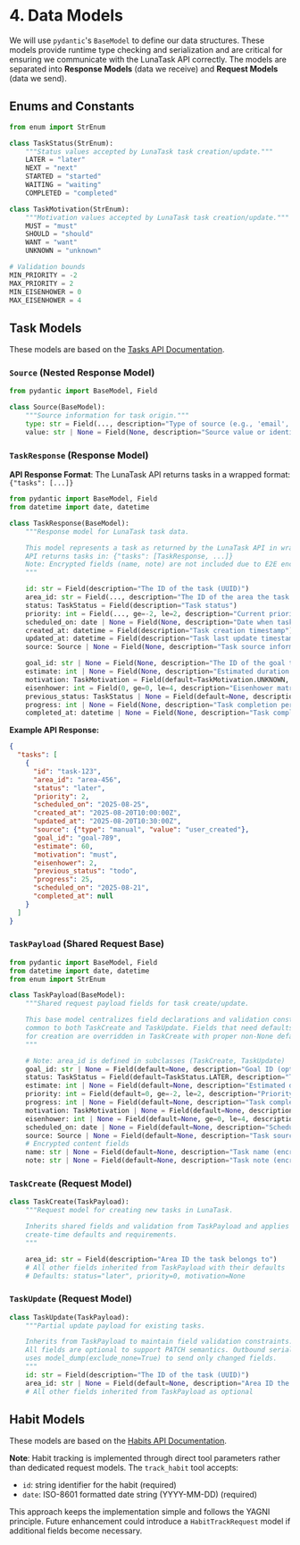 # 4. Data Models

We will use `pydantic`'s `BaseModel` to define our data structures. These models provide runtime type checking and serialization and are critical for ensuring we communicate with the LunaTask API correctly. The models are separated into **Response Models** (data we receive) and **Request Models** (data we send).

## Enums and Constants

```python
from enum import StrEnum

class TaskStatus(StrEnum):
    """Status values accepted by LunaTask task creation/update."""
    LATER = "later"
    NEXT = "next"
    STARTED = "started"
    WAITING = "waiting"
    COMPLETED = "completed"

class TaskMotivation(StrEnum):
    """Motivation values accepted by LunaTask task creation/update."""
    MUST = "must"
    SHOULD = "should"
    WANT = "want"
    UNKNOWN = "unknown"

# Validation bounds
MIN_PRIORITY = -2
MAX_PRIORITY = 2
MIN_EISENHOWER = 0
MAX_EISENHOWER = 4
```

## Task Models

These models are based on the [Tasks API Documentation](https://lunatask.app/api/tasks-api/show).

### `Source` (Nested Response Model)

```python
from pydantic import BaseModel, Field

class Source(BaseModel):
    """Source information for task origin."""
    type: str = Field(..., description="Type of source (e.g., 'email', 'web', 'manual')")
    value: str | None = Field(None, description="Source value or identifier")
```

### `TaskResponse` (Response Model)

**API Response Format**: The LunaTask API returns tasks in a wrapped format: `{"tasks": [...]}`

```python
from pydantic import BaseModel, Field
from datetime import date, datetime

class TaskResponse(BaseModel):
    """Response model for LunaTask task data.

    This model represents a task as returned by the LunaTask API in wrapped format.
    API returns tasks in: {"tasks": [TaskResponse, ...]}
    Note: Encrypted fields (name, note) are not included due to E2E encryption.
    """

    id: str = Field(description="The ID of the task (UUID)")
    area_id: str = Field(..., description="The ID of the area the task belongs in")
    status: TaskStatus = Field(description="Task status")
    priority: int = Field(..., ge=-2, le=2, description="Current priority")
    scheduled_on: date | None = Field(None, description="Date when task is scheduled")
    created_at: datetime = Field(description="Task creation timestamp")
    updated_at: datetime = Field(description="Task last update timestamp")
    source: Source | None = Field(None, description="Task source information")

    goal_id: str | None = Field(None, description="The ID of the goal the task belongs in")
    estimate: int | None = Field(None, description="Estimated duration in minutes")
    motivation: TaskMotivation = Field(default=TaskMotivation.UNKNOWN, description="Task motivation")
    eisenhower: int = Field(0, ge=0, le=4, description="Eisenhower matrix quadrant")
    previous_status: TaskStatus | None = Field(default=None, description="Previous task status")
    progress: int | None = Field(None, description="Task completion percentage")
    completed_at: datetime | None = Field(None, description="Task completion timestamp")
```

**Example API Response:**
```json
{
  "tasks": [
    {
      "id": "task-123",
      "area_id": "area-456",
      "status": "later",
      "priority": 2,
      "scheduled_on": "2025-08-25",
      "created_at": "2025-08-20T10:00:00Z",
      "updated_at": "2025-08-20T10:30:00Z",
      "source": {"type": "manual", "value": "user_created"},
      "goal_id": "goal-789",
      "estimate": 60,
      "motivation": "must",
      "eisenhower": 2,
      "previous_status": "todo",
      "progress": 25,
      "scheduled_on": "2025-08-21",
      "completed_at": null
    }
  ]
}
```

### `TaskPayload` (Shared Request Base)

```python
from pydantic import BaseModel, Field
from datetime import date, datetime
from enum import StrEnum

class TaskPayload(BaseModel):
    """Shared request payload fields for task create/update.

    This base model centralizes field declarations and validation constraints
    common to both TaskCreate and TaskUpdate. Fields that need defaults
    for creation are overridden in TaskCreate with proper non-None defaults.
    """

    # Note: area_id is defined in subclasses (TaskCreate, TaskUpdate)
    goal_id: str | None = Field(default=None, description="Goal ID (optional)")
    status: TaskStatus = Field(default=TaskStatus.LATER, description="Task status")
    estimate: int | None = Field(default=None, description="Estimated duration in minutes")
    priority: int = Field(default=0, ge=-2, le=2, description="Priority level [-2, 2]")
    progress: int | None = Field(default=None, description="Task completion percentage")
    motivation: TaskMotivation | None = Field(default=None, description="Motivation level")
    eisenhower: int | None = Field(default=None, ge=0, le=4, description="Eisenhower quadrant [0, 4]")
    scheduled_on: date | None = Field(default=None, description="Scheduled date (YYYY-MM-DD)")
    source: Source | None = Field(default=None, description="Task source information")
    # Encrypted content fields
    name: str | None = Field(default=None, description="Task name (encrypted client-side)")
    note: str | None = Field(default=None, description="Task note (encrypted client-side)")
```

### `TaskCreate` (Request Model)

```python
class TaskCreate(TaskPayload):
    """Request model for creating new tasks in LunaTask.

    Inherits shared fields and validation from TaskPayload and applies
    create-time defaults and requirements.
    """

    area_id: str = Field(description="Area ID the task belongs to")
    # All other fields inherited from TaskPayload with their defaults
    # Defaults: status="later", priority=0, motivation=None
```

### `TaskUpdate` (Request Model)

```python
class TaskUpdate(TaskPayload):
    """Partial update payload for existing tasks.

    Inherits from TaskPayload to maintain field validation constraints.
    All fields are optional to support PATCH semantics. Outbound serialization
    uses model_dump(exclude_none=True) to send only changed fields.
    """
    id: str = Field(description="The ID of the task (UUID)")
    area_id: str | None = Field(default=None, description="Area ID the task belongs to")
    # All other fields inherited from TaskPayload as optional
```

## Habit Models

These models are based on the [Habits API Documentation](https://lunatask.app/api/habits-api/track-activity).

**Note**: Habit tracking is implemented through direct tool parameters rather than
dedicated request models. The `track_habit` tool accepts:
- `id`: string identifier for the habit (required)
- `date`: ISO-8601 formatted date string (YYYY-MM-DD) (required)

This approach keeps the implementation simple and follows the YAGNI principle.
Future enhancement could introduce a `HabitTrackRequest` model if additional
fields become necessary.

